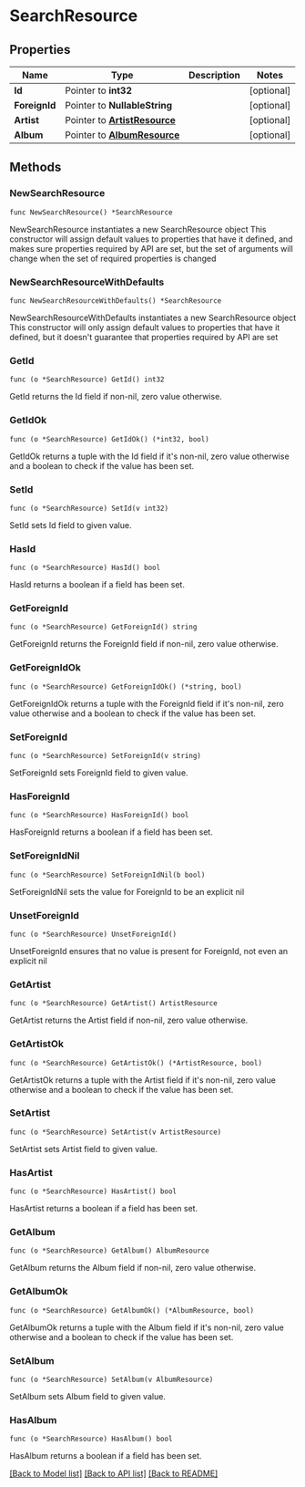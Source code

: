 # SearchResource

## Properties

Name | Type | Description | Notes
------------ | ------------- | ------------- | -------------
**Id** | Pointer to **int32** |  | [optional] 
**ForeignId** | Pointer to **NullableString** |  | [optional] 
**Artist** | Pointer to [**ArtistResource**](ArtistResource.md) |  | [optional] 
**Album** | Pointer to [**AlbumResource**](AlbumResource.md) |  | [optional] 

## Methods

### NewSearchResource

`func NewSearchResource() *SearchResource`

NewSearchResource instantiates a new SearchResource object
This constructor will assign default values to properties that have it defined,
and makes sure properties required by API are set, but the set of arguments
will change when the set of required properties is changed

### NewSearchResourceWithDefaults

`func NewSearchResourceWithDefaults() *SearchResource`

NewSearchResourceWithDefaults instantiates a new SearchResource object
This constructor will only assign default values to properties that have it defined,
but it doesn't guarantee that properties required by API are set

### GetId

`func (o *SearchResource) GetId() int32`

GetId returns the Id field if non-nil, zero value otherwise.

### GetIdOk

`func (o *SearchResource) GetIdOk() (*int32, bool)`

GetIdOk returns a tuple with the Id field if it's non-nil, zero value otherwise
and a boolean to check if the value has been set.

### SetId

`func (o *SearchResource) SetId(v int32)`

SetId sets Id field to given value.

### HasId

`func (o *SearchResource) HasId() bool`

HasId returns a boolean if a field has been set.

### GetForeignId

`func (o *SearchResource) GetForeignId() string`

GetForeignId returns the ForeignId field if non-nil, zero value otherwise.

### GetForeignIdOk

`func (o *SearchResource) GetForeignIdOk() (*string, bool)`

GetForeignIdOk returns a tuple with the ForeignId field if it's non-nil, zero value otherwise
and a boolean to check if the value has been set.

### SetForeignId

`func (o *SearchResource) SetForeignId(v string)`

SetForeignId sets ForeignId field to given value.

### HasForeignId

`func (o *SearchResource) HasForeignId() bool`

HasForeignId returns a boolean if a field has been set.

### SetForeignIdNil

`func (o *SearchResource) SetForeignIdNil(b bool)`

 SetForeignIdNil sets the value for ForeignId to be an explicit nil

### UnsetForeignId
`func (o *SearchResource) UnsetForeignId()`

UnsetForeignId ensures that no value is present for ForeignId, not even an explicit nil
### GetArtist

`func (o *SearchResource) GetArtist() ArtistResource`

GetArtist returns the Artist field if non-nil, zero value otherwise.

### GetArtistOk

`func (o *SearchResource) GetArtistOk() (*ArtistResource, bool)`

GetArtistOk returns a tuple with the Artist field if it's non-nil, zero value otherwise
and a boolean to check if the value has been set.

### SetArtist

`func (o *SearchResource) SetArtist(v ArtistResource)`

SetArtist sets Artist field to given value.

### HasArtist

`func (o *SearchResource) HasArtist() bool`

HasArtist returns a boolean if a field has been set.

### GetAlbum

`func (o *SearchResource) GetAlbum() AlbumResource`

GetAlbum returns the Album field if non-nil, zero value otherwise.

### GetAlbumOk

`func (o *SearchResource) GetAlbumOk() (*AlbumResource, bool)`

GetAlbumOk returns a tuple with the Album field if it's non-nil, zero value otherwise
and a boolean to check if the value has been set.

### SetAlbum

`func (o *SearchResource) SetAlbum(v AlbumResource)`

SetAlbum sets Album field to given value.

### HasAlbum

`func (o *SearchResource) HasAlbum() bool`

HasAlbum returns a boolean if a field has been set.


[[Back to Model list]](../README.md#documentation-for-models) [[Back to API list]](../README.md#documentation-for-api-endpoints) [[Back to README]](../README.md)


